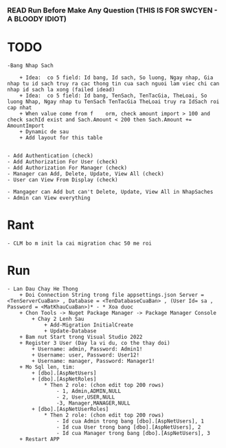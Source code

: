 ### READ Run Before Make Any Question (THIS IS FOR SWCYEN - A BLOODY IDIOT)
# TODO
	-Bang Nhap Sach
	
		+ Idea:  co 5 field: Id bang, Id sach, So luong, Ngay nhap, Gia nhap tu id sach truy ra cac thong tin cua sach nguoi lam viec chi can nhap id sach la xong (failed idead)
		+ Idea:  co 5 field: Id bang, TenSach, TenTacGia, TheLoai, So luong Nhap, Ngay nhap tu TenSach TenTacGia TheLoai truy ra IdSach roi cap nhat
		+ When value come from f	orm, check amount import > 100 and check sachId exist and Sach.Amount < 200 then Sach.Amount += AmountImport
		+ Dynamic de sau 
		+ Add layout for this table


	- Add Authentication (check)
	- Add Authorization For User (check)
	- Add Authorization For Manager (check)
	- Manager can Add, Delete, Update, View All (check)
	- User can View From Display (check)

	- Mangager can Add but can't Delete, Update, View All in NhapSaches
	- Admin can View everything
# Rant
	- CLM bo m init la cai migration chac 50 me roi
# Run
	- Lan Dau Chay He Thong
		+ Doi Connection String trong file appsettings.json Server = <TenServerCuaBan> , Database = <TenDatabaseCuaBan> , (User Id= sa , Password = <MatKhauCuaBan>)* - * Xoa duoc 
		+ Chon Tools -> Nuget Package Manager -> Package Manager Console
			+ Chay 2 Lenh Sau
				+ Add-Migration InitialCreate
				+ Update-Database
		+ Bam nut Start trong Visual Studio 2022
		+ Register 3 User (Day la vi du, co the thay doi)
			+ Username: admin, Password: Admin1!
			+ Username: user, Password: User12! 
			+ Username: manager, Password: Manager1!
		+ Mo Sql len, tim:
			+ [dbo].[AspNetUsers] 
			+ [dbo].[AspNetRoles]
				* Then 2 role: (chon edit top 200 rows)
					- 1, Admin,ADMIN,NULL
					- 2, User,USER,NULL
					-3, Manager,MANAGER,NULL
			+ [dbo].[AspNetUserRoles]
				* Then 2 role: (chon edit top 200 rows)
					- Id cua Admin trong bang [dbo].[AspNetUsers], 1 
					- Id cua User trong bang [dbo].[AspNetUsers], 2
					- Id cua Manager trong bang [dbo].[AspNetUsers], 3
		+ Restart APP